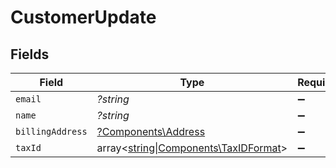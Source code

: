 # CustomerUpdate


## Fields

| Field                                                                                  | Type                                                                                   | Required                                                                               | Description                                                                            |
| -------------------------------------------------------------------------------------- | -------------------------------------------------------------------------------------- | -------------------------------------------------------------------------------------- | -------------------------------------------------------------------------------------- |
| `email`                                                                                | *?string*                                                                              | :heavy_minus_sign:                                                                     | N/A                                                                                    |
| `name`                                                                                 | *?string*                                                                              | :heavy_minus_sign:                                                                     | N/A                                                                                    |
| `billingAddress`                                                                       | [?Components\Address](../../Models/Components/Address.md)                              | :heavy_minus_sign:                                                                     | N/A                                                                                    |
| `taxId`                                                                                | array<[string\|Components\TaxIDFormat](../../Models/Components/CustomerUpdateTaxId.md)> | :heavy_minus_sign:                                                                     | N/A                                                                                    |